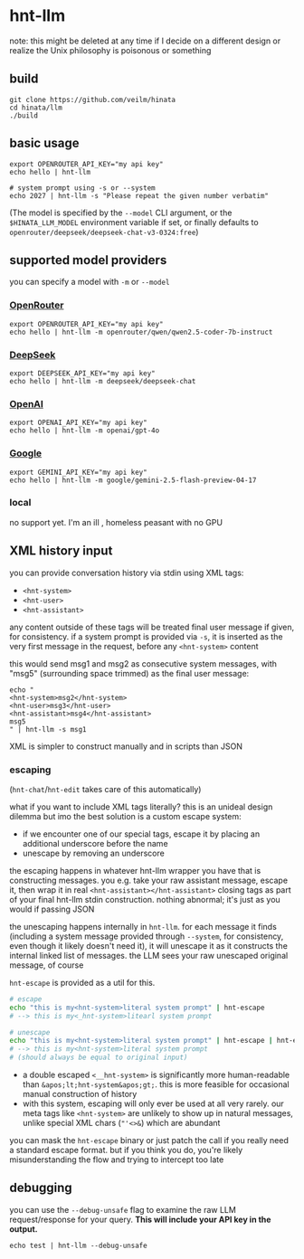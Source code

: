 # hnt-llm
note: this might be deleted at any time if I decide on a different design or
realize the Unix philosophy is poisonous or something

## build
```
git clone https://github.com/veilm/hinata
cd hinata/llm
./build
```

## basic usage
```
export OPENROUTER_API_KEY="my api key"
echo hello | hnt-llm

# system prompt using -s or --system
echo 2027 | hnt-llm -s "Please repeat the given number verbatim"
```
(The model is specified by the `--model` CLI argument, or the `$HINATA_LLM_MODEL` environment variable if set, or finally defaults to `openrouter/deepseek/deepseek-chat-v3-0324:free`)

## supported model providers
you can specify a model with `-m` or `--model`

### [OpenRouter](https://openrouter.ai/settings/keys)
```
export OPENROUTER_API_KEY="my api key"
echo hello | hnt-llm -m openrouter/qwen/qwen2.5-coder-7b-instruct
```

### [DeepSeek](https://platform.deepseek.com/api_keys)
```
export DEEPSEEK_API_KEY="my api key"
echo hello | hnt-llm -m deepseek/deepseek-chat
```

### [OpenAI](https://platform.openai.com/settings/organization/api-keys)
```
export OPENAI_API_KEY="my api key"
echo hello | hnt-llm -m openai/gpt-4o
```

### [Google](https://aistudio.google.com/apikey)
```
export GEMINI_API_KEY="my api key"
echo hello | hnt-llm -m google/gemini-2.5-flash-preview-04-17
```

### local
no support yet. I'm an ill , homeless peasant with no GPU

## XML history input
you can provide conversation history via stdin using XML tags:
- `<hnt-system>`
- `<hnt-user>`
- `<hnt-assistant>`

any content outside of these tags will be treated final user message if given,
for consistency. if a system prompt is provided via `-s`, it is inserted as the
very first message in the request, before any `<hnt-system>` content

this would send msg1 and msg2 as consecutive system messages, with "msg5"
(surrounding space trimmed) as the final user message:
```
echo "
<hnt-system>msg2</hnt-system>
<hnt-user>msg3</hnt-user>
<hnt-assistant>msg4</hnt-assistant>
msg5
" | hnt-llm -s msg1
```

XML is simpler to construct manually and in scripts than JSON

### escaping
(`hnt-chat`/`hnt-edit` takes care of this automatically)

what if you want to include XML tags literally? this is an unideal design
dilemma but imo the best solution is a custom escape system:
- if we encounter one of our special tags, escape it by placing an additional
underscore before the name
- unescape by removing an underscore

the escaping happens in whatever hnt-llm wrapper you have that is constructing
messages. you e.g. take your raw assistant message, escape it, then wrap it in
real `<hnt-assistant></hnt-assistant>` closing tags as part of your final
hnt-llm stdin construction. nothing abnormal; it's just as you would if passing
JSON

the unescaping happens internally in `hnt-llm`. for each message it finds
(including a system message provided through `--system`, for consistency, even
though it likely doesn't need it), it will unescape it as it constructs the
internal linked list of messages. the LLM sees your raw unescaped original
message, of course

`hnt-escape` is provided as a util for this.
```sh
# escape
echo "this is my<hnt-system>literal system prompt" | hnt-escape
# --> this is my<_hnt-system>litearl system prompt

# unescape
echo "this is my<hnt-system>literal system prompt" | hnt-escape | hnt-escape -u
# --> this is my<hnt-system>literal system prompt
# (should always be equal to original input)
```

- a double escaped `<__hnt-system>` is significantly more human-readable than
`&apos;lt;hnt-system&apos;gt;`. this is more feasible for occasional manual
construction of history
- with this system, escaping will only ever be used at all very rarely. our
meta tags like `<hnt-system>` are unlikely to show up in natural messages,
unlike special XML chars (`"'<>&`) which are abundant

you can mask the `hnt-escape` binary or just patch the call if you really need a
standard escape format. but if you think you do, you're likely misunderstanding
the flow and trying to intercept too late

## debugging
you can use the `--debug-unsafe` flag to examine the raw LLM request/response
for your query. **This will include your API key in the output.**
```
echo test | hnt-llm --debug-unsafe
```

